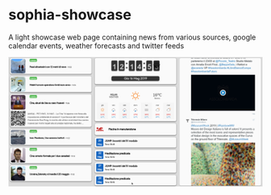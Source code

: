 # sophia-showcase
A light showcase web page containing news from various sources, google calendar events, weather forecasts and twitter feeds

![alt text](https://github.com/peppetort/sophia-showcase/blob/master/exampleimg/example.png)
